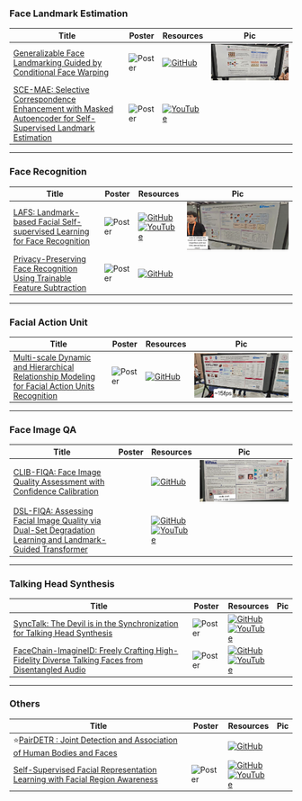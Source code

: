 ### Face Landmark Estimation
|Title|Poster|Resources|Pic|
|------|------|------|------|
| [Generalizable Face Landmarking Guided by Conditional Face Warping ](https://openaccess.thecvf.com/content/CVPR2024/html/Liang_Generalizable_Face_Landmarking_Guided_by_Conditional_Face_Warping_CVPR_2024_paper.html) | ![Poster](https://cvpr.thecvf.com/media/PosterPDFs/CVPR%202024/29328.png?t=1717329109.8400028) | [![GitHub](https://img.shields.io/github/stars/plustwo0/generalized-face-landmarker?style=social)](https://github.com/plustwo0/generalized-face-landmarker) | ![Pic](https://github.com/HeChengHui/CVPR2024/blob/main/Papers/Topics/Face/assets/WhatsApp%20Image%202024-07-03%20at%2014.41.08.jpeg)
| [SCE-MAE: Selective Correspondence Enhancement with Masked Autoencoder for Self-Supervised Landmark Estimation](https://openaccess.thecvf.com/content/CVPR2024/html/Yin_SCE-MAE_Selective_Correspondence_Enhancement_with_Masked_Autoencoder_for_Self-Supervised_Landmark_CVPR_2024_paper.html) | ![Poster](https://cvpr.thecvf.com/media/PosterPDFs/CVPR%202024/30445.png?t=1715379396.8552032) | [![YouTube](https://img.shields.io/badge/YouTube-%23FF0000.svg?style=for-the-badge&logo=YouTube&logoColor=white)](https://www.youtube.com/watch?v=fd6Z4mRNJS4)

---

### Face Recognition
|Title|Poster|Resources|Pic|
|------|------|------|------|
| [LAFS: Landmark-based Facial Self-supervised Learning for Face Recognition](https://openaccess.thecvf.com/content/CVPR2024/html/Sun_LAFS_Landmark-based_Facial_Self-supervised_Learning_for_Face_Recognition_CVPR_2024_paper.html) | ![Poster](https://cvpr.thecvf.com/media/PosterPDFs/CVPR%202024/31233.png?t=1717342676.0451014) | [![GitHub](https://img.shields.io/github/stars/szlbiubiubiu/LAFS_CVPR2024?style=social)](https://github.com/szlbiubiubiu/LAFS_CVPR2024) <br> [![YouTube](https://img.shields.io/badge/YouTube-%23FF0000.svg?style=for-the-badge&logo=YouTube&logoColor=white)](https://www.youtube.com/watch?v=6uSlNjknAxM) | ![Pic](https://github.com/HeChengHui/CVPR2024/blob/main/Papers/Topics/Face/assets/WhatsApp%20Image%202024-07-03%20at%2012.54.24.jpeg)
| [Privacy-Preserving Face Recognition Using Trainable Feature Subtraction](https://openaccess.thecvf.com/content/CVPR2024/html/Mi_Privacy-Preserving_Face_Recognition_Using_Trainable_Feature_Subtraction_CVPR_2024_paper.html) | ![Poster](https://cvpr.thecvf.com/media/PosterPDFs/CVPR%202024/30804.png?t=1717337891.6986322) | [![GitHub](https://img.shields.io/github/stars/Tencent/TFace?style=social)](https://github.com/Tencent/TFace/tree/master/recognition/tasks/minusface) 

---

### Facial Action Unit
|Title|Poster|Resources|Pic|
|------|------|------|------|
| [Multi-scale Dynamic and Hierarchical Relationship Modeling for Facial Action Units Recognition](https://openaccess.thecvf.com/content/CVPR2024/html/Wang_Multi-scale_Dynamic_and_Hierarchical_Relationship_Modeling_for_Facial_Action_Units_CVPR_2024_paper.html) | ![Poster](https://cvpr.thecvf.com/media/PosterPDFs/CVPR%202024/29919.png?t=1717304508.975803) | [![GitHub](https://img.shields.io/github/stars/CVI-SZU/MDHR?style=social)](https://github.com/CVI-SZU/MDHR) | ![Pic](https://github.com/HeChengHui/CVPR2024/blob/main/Papers/Topics/Face/assets/WhatsApp%20Image%202024-07-03%20at%2011.03.19.jpeg)

---


### Face Image QA
|Title|Poster|Resources|Pic|
|------|------|------|------|
| [CLIB-FIQA: Face Image Quality Assessment with Confidence Calibration](https://openaccess.thecvf.com/content/CVPR2024/html/Ou_CLIB-FIQA_Face_Image_Quality_Assessment_with_Confidence_Calibration_CVPR_2024_paper.html) | | [![GitHub](https://img.shields.io/github/stars/oufuzhao/CLIB-FIQA?style=social)](https://github.com/oufuzhao/CLIB-FIQA) | ![Pic](https://github.com/HeChengHui/CVPR2024/blob/main/Papers/Topics/Face/assets/WhatsApp%20Image%202024-07-03%20at%2013.01.45.jpeg)
|[DSL-FIQA: Assessing Facial Image Quality via Dual-Set Degradation Learning and Landmark-Guided Transformer ](https://openaccess.thecvf.com/content/CVPR2024/html/Chen_DSL-FIQA_Assessing_Facial_Image_Quality_via_Dual-Set_Degradation_Learning_and_CVPR_2024_paper.html)| | [![GitHub](https://img.shields.io/github/stars/DSL-FIQA/DSL-FIQA?style=social)](https://github.com/DSL-FIQA/DSL-FIQA) <br> [![YouTube](https://img.shields.io/badge/YouTube-%23FF0000.svg?style=for-the-badge&logo=YouTube&logoColor=white)](https://www.youtube.com/watch?v=7jDzj-CBvbQ)

---

### Talking Head Synthesis
|Title|Poster|Resources|Pic|
|------|------|------|------|
| [SyncTalk: The Devil is in the Synchronization for Talking Head Synthesis](https://openaccess.thecvf.com/content/CVPR2024/html/Peng_SyncTalk_The_Devil_is_in_the_Synchronization_for_Talking_Head_CVPR_2024_paper.html) | ![Poster](https://github.com/HeChengHui/CVPR2024/blob/main/Papers/Topics/Face/assets/31254.png) | [![GitHub](https://img.shields.io/github/stars/ziqiaopeng/SyncTalk?style=social)](https://github.com/ziqiaopeng/SyncTalk) <br> [![YouTube](https://img.shields.io/badge/YouTube-%23FF0000.svg?style=for-the-badge&logo=YouTube&logoColor=white)](https://www.youtube.com/watch?v=j1TG2-qHDqE)
| [FaceChain-ImagineID: Freely Crafting High-Fidelity Diverse Talking Faces from Disentangled Audio](https://openaccess.thecvf.com/content/CVPR2024/html/Xu_FaceChain-ImagineID_Freely_Crafting_High-Fidelity_Diverse_Talking_Faces_from_Disentangled_Audio_CVPR_2024_paper.html) | ![Poster](https://cvpr.thecvf.com/media/PosterPDFs/CVPR%202024/29489.png?t=1717123658.1054597) | [![GitHub](https://img.shields.io/github/stars/modelscope/facechain?style=social)](https://github.com/modelscope/facechain/tree/v3.0.0) <br> [![YouTube](https://img.shields.io/badge/YouTube-%23FF0000.svg?style=for-the-badge&logo=YouTube&logoColor=white)](https://www.youtube.com/watch?v=q1gfVAoMNKs)

---

### Others
|Title|Poster|Resources|Pic|
|------|------|------|------|
| ⭐[PairDETR : Joint Detection and Association of Human Bodies and Faces](https://openaccess.thecvf.com/content/CVPR2024/papers/Ali_PairDETR__Joint_Detection_and_Association_of_Human_Bodies_and_CVPR_2024_paper.pdf) | | [![GitHub](https://img.shields.io/github/stars/mts-ai/pairdetr?style=social)](https://github.com/mts-ai/pairdetr) 
| [Self-Supervised Facial Representation Learning with Facial Region Awareness](https://openaccess.thecvf.com/content/CVPR2024/html/Gao_Self-Supervised_Facial_Representation_Learning_with_Facial_Region_Awareness_CVPR_2024_paper.html) | ![Poster](https://github.com/HeChengHui/CVPR2024/blob/main/Papers/Topics/Face/assets/30074.png) | [![GitHub](https://img.shields.io/github/stars/zaczgao/Facial_Region_Awareness?style=social)](https://github.com/zaczgao/Facial_Region_Awareness) <br> [![YouTube](https://img.shields.io/badge/YouTube-%23FF0000.svg?style=for-the-badge&logo=YouTube&logoColor=white)](https://www.youtube.com/watch?v=IjdFYD-X5UU)
